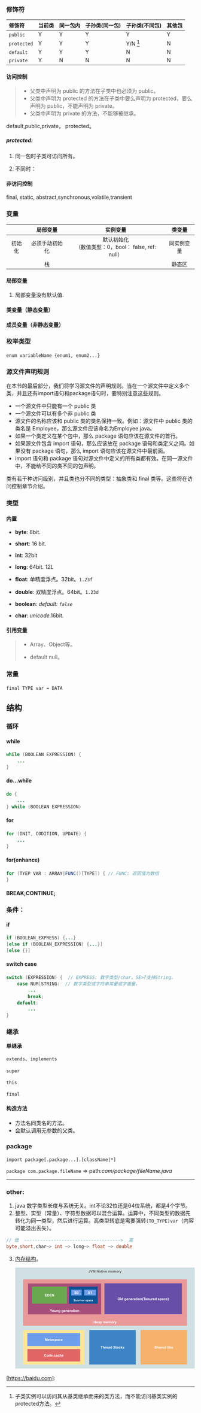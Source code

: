 ### 修饰符

| 修饰符      | 当前类 | 同一包内 | 子孙类(同一包) | 子孙类(不同包)   | 其他包 |
| :---------- | :----- | :------- | :------------- | :--------------- | :----- |
| `public`    | Y      | Y        | Y              | Y                | Y      |
| `protected` | Y      | Y        | Y              | Y/N [^protected] | N      |
| `default`   | Y      | Y        | Y              | N                | N      |
| `private`   | Y      | N        | N              | N                | N      |

#### 访问控制

> - 父类中声明为 public 的方法在子类中也必须为 public。
>- 父类中声明为 protected 的方法在子类中要么声明为 protected，要么声明为 public，不能声明为 private。
> - 父类中声明为 private 的方法，不能够被继承。

default,public,private， protected。

##### protected:

1. 同一包时子类可访问所有。

2. 不同时：

   [^protected]: 子类实例可以访问其从基类继承而来的类方法，而不能访问基类实例的protected方法。

#### 非访问控制

final, static, abstract,synchronous,volatile,transient

### 变量

|        |    局部变量    |                        实例变量                         |   类变量   |
| :----: | :------------: | :-----------------------------------------------------: | :--------: |
| 初始化 | 必须手动初始化 | 默认初始化 <br>（数值类型：0，bool： false, ref: null） | 同实例变量 |
|        |       栈       |                                                         |   静态区   |



#### 局部变量

1. 局部变量没有默认值.	

#### 类变量（静态变量）

#### 成员变量（非静态变量）

### 枚举类型

`enum variableName {enum1, enum2...}`

### 源文件声明规则

在本节的最后部分，我们将学习源文件的声明规则。当在一个源文件中定义多个类，并且还有import语句和package语句时，要特别注意这些规则。

  * 一个源文件中只能有一个 public 类
  * 一个源文件可以有多个非 public 类
  * 源文件的名称应该和 public 类的类名保持一致。例如：源文件中 public 类的类名是 Employee，那么源文件应该命名为Employee.java。
  * 如果一个类定义在某个包中，那么 package 语句应该在源文件的首行。
  * 如果源文件包含 import 语句，那么应该放在 package 语句和类定义之间。如果没有 package 语句，那么 import 语句应该在源文件中最前面。
  * import 语句和 package 语句对源文件中定义的所有类都有效。在同一源文件中，不能给不同的类不同的包声明。

类有若干种访问级别，并且类也分不同的类型：抽象类和 final 类等。这些将在访问控制章节介绍。

### 类型


#### 内置

- **byte**: 8bit.

- **short**: 16 bit.

- **int**: 32bit

- **long**: 64bit. *12L*

- **float**: 单精度浮点。32bit。`1.23f`

- **double**: 双精度浮点。64bit。`1.23d`

- **boolean**: *default: `false`*

- **char**: *unicode*.16bit.

#### 引用变量

> - Array、Object等。
>
> - default null。

### 常量

`final TYPE var = DATA`

## 结构

### 循环

#### while

```java
while (BOOLEAN EXPRESSION) {
    ...
}
```

#### do...while

```java
do {
    ...
} while (BOOLEAN EXPRESSION)
```

#### for

```java
for (INIT, CODITION, UPDATE) {
    ...
}
```

#### for(enhance)

```java
for (TYEP VAR : ARRAY|FUNC()[TYPE]) { // FUNC: 返回值为数组
}
```

#### BREAK;CONTINUE;

### 条件：

#### if

```java
if (BOOLEAN_EXPRESS) {...} 
[else if (BOOLEAN_EXPRESSION) {...}]
[else {}]
```



#### switch case

```java
switch (EXPRESSION) {  // EXPRESS: 数字类型/char。SE>7支持String。
    case NUM|STRING:  // 数字类型或字符串常量或字面量。
        ...
        break;
    default:
        ...
}
```

### 继承

**单继承**

`extends`、`implements`

`super`

`this`

`final`

#### 构造方法

- 方法名同类名的方法。
- 会默认调用无参数的父类。

### package

`import package[.package...].[className|*]`

`package com.package.fileName` => path:*com/package/fileName.java*




-----

### other:

1. java 数字类型长度与系统无关。int不论32位还是64位系统，都是4个字节。
2. 整型、实型（常量）、字符型数据可以混合运算。运算中，不同类型的数据先转化为同一类型，然后进行运算。高类型转底是需要强转`(TO_TYPE)var`（内容可能溢出丢失）。

```java
// 低  ------------------------------------>  高
byte,short,char—> int —> long—> float —> double 
```

3. [内存结构](https://deepu.tech/memory-management-in-jvm/)。

   ![JVM Memory structure](./src/8uh8SPy.png)



[https://baidu.com]: 